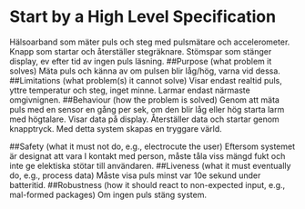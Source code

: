 # Start by a High Level Specification
Hälsoarband som mäter puls och steg med pulsmätare och accelerometer.
Knapp som startar och återställer stegräknare. Stömspar som stänger display, ev efter tid av ingen puls läsning.
##Purpose (what problem it solves)
Mäta puls och känna av om pulsen blir låg/hög, varna vid dessa.
##Limitations (what problem(s) it cannot solve)
Visar endast realtid puls, yttre temperatur och steg, inget minne. Larmar endast närmaste omgivnignen. 
##Behaviour (how the problem is solved)
Genom att mäta puls med en sensor en gång per sek, om den blir låg eller hög starta larm med högtalare. Visar data på display. Återställer data och startar genom knapptryck. Med detta system skapas en tryggare värld.

##Safety (what it must not do, e.g., electrocute the user)
Eftersom systemet är designat att vara I kontakt med person, måste tåla viss mängd fukt och inte ge elektiska stötar till användaren.
##Liveness (what it must eventually do, e.g., process data) 
Måste visa puls minst var 10e sekund under batteritid. 
##Robustness (how it should react to non-expected input, e.g., mal-formed packages)
Om ingen puls stäng system. 
